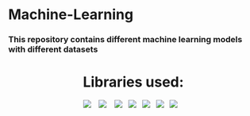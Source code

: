 # Machine-Learning
### This repository contains different machine learning models with different datasets
<h1 align="center">  Libraries used: </h2>
<p align="center">
   <img src="https://img.shields.io/badge/-Python-02050f?logo=python&logoColor=3aaded&style=for-the-badge" />&nbsp;&nbsp;&nbsp;
   <img src="https://img.shields.io/badge/-Numpy-02050f?logo=numpy&logoColor=3aaded&style=for-the-badge" />&nbsp;&nbsp;&nbsp;
   <img src="https://img.shields.io/badge/-Pandas-02050f?logo=pandas&logoColor=2f6ad7&style=for-the-badge" />&nbsp;&nbsp;
   <img src="https://img.shields.io/badge/-Matplotlib-02050f?logo=matplotlib&logoColor=white&style=for-the-badge" />&nbsp;&nbsp;
   <img src="https://img.shields.io/badge/-Seaborn-02050f?logo=matplotlib&logoColor=white&style=for-the-badge" />&nbsp;&nbsp;
   <img src="https://img.shields.io/badge/-Streamlit-02050f?logo=streamlit&logoColor=d0312d&style=for-the-badge" />&nbsp;&nbsp;
   <img src="https://img.shields.io/badge/-Sklearn-02050f?logo=scikit-learn&logoColor=3aaded&style=for-the-badge" />&nbsp;&nbsp;&nbsp;

</p>